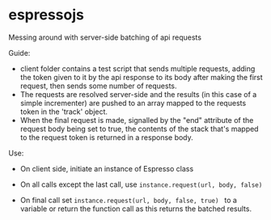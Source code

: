 # espressojs
Messing around with server-side batching of api requests

Guide:

- client folder contains a test script that sends multiple requests, adding the token given to it by the api response to its body after making the first request, then sends some number of requests.
- The requests are resolved server-side and the results (in this case of a simple incrementer) are pushed to an array mapped to the requests token in the 'track' object.
- When the final request is made, signalled by the "end" attribute of the request body being set to true, the contents of the stack that's mapped to the request token is returned in a response body.

Use:

- On client side, initiate an instance of Espresso class

- On all calls except the last call, use ```instance.request(url, body, false) ```
- On final call set ```instance.request(url, body, false, true) ``` to a variable or return the function call as this returns the batched results.

